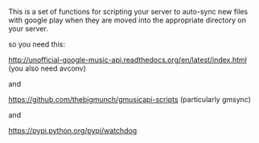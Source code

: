 This is a set of functions for scripting your server to auto-sync new files with google play when they are moved into the appropriate directory on your server.



so you need this:

http://unofficial-google-music-api.readthedocs.org/en/latest/index.html
(you also need avconv)

and 

https://github.com/thebigmunch/gmusicapi-scripts (particularly gmsync)

and 

https://pypi.python.org/pypi/watchdog




